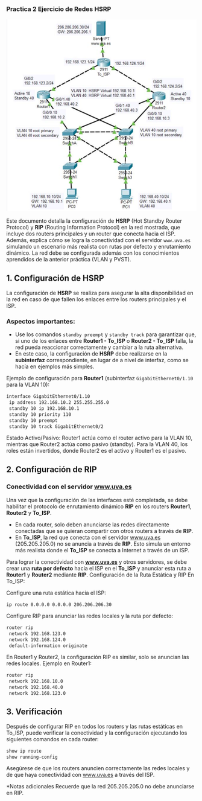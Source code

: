 ### Practica 2 Ejercicio de Redes HSRP

![Topología de Red](/imagenes_ejercicios/practica2.png)

Este documento detalla la configuración de **HSRP** (Hot Standby Router Protocol) y **RIP** (Routing Information Protocol) en la red mostrada, que incluye dos routers principales y un router que conecta hacia el ISP. Además, explica cómo se logra la conectividad con el servidor `www.uva.es` simulando un escenario más realista con rutas por defecto y enrutamiento dinámico. La red debe se configurada además con los conocimientos aprendidos de la anterior práctica (VLAN y PVST).

## 1. Configuración de HSRP

La configuración de **HSRP** se realiza para asegurar la alta disponibilidad en la red en caso de que fallen los enlaces entre los routers principales y el ISP.

### Aspectos importantes:
- Use los comandos `standby preempt` y `standby track` para garantizar que, si uno de los enlaces entre **Router1 - To_ISP** o **Router2 - To_ISP** falla, la red pueda reaccionar correctamente y cambiar a la ruta alternativa.
- En este caso, la configuración de **HSRP** debe realizarse en la **subinterfaz** correspondiente, en lugar de a nivel de interfaz, como se hacía en ejemplos más simples.

Ejemplo de configuración para **Router1** (subinterfaz `GigabitEthernet0/1.10` para la VLAN 10):
```
interface GigabitEthernet0/1.10
 ip address 192.168.10.2 255.255.255.0
 standby 10 ip 192.168.10.1
 standby 10 priority 110
 standby 10 preempt
 standby 10 track GigabitEthernet0/2
```
Estado Activo/Pasivo:
Router1 actúa como el router activo para la VLAN 10, mientras que Router2 actúa como pasivo (standby).
Para la VLAN 40, los roles están invertidos, donde Router2 es el activo y Router1 es el pasivo.

## 2. Configuración de RIP

### Conectividad con el servidor www.uva.es

Una vez que la configuración de las interfaces esté completada, se debe habilitar el protocolo de enrutamiento dinámico **RIP** en los routers **Router1**, **Router2** y **To_ISP**.

- En cada router, solo deben anunciarse las redes directamente conectadas que se quieran compartir con otros routers a través de **RIP**.
- En **To_ISP**, la red que conecta con el servidor www.uva.es (205.205.205.0) no se anuncia a través de **RIP**. Esto simula un entorno más realista donde el **To_ISP** se conecta a Internet a través de un ISP.
  
Para lograr la conectividad con **www.uva.es** y otros servidores, se debe crear una **ruta por defecto** hacia el ISP en el **To_ISP** y anunciar esta ruta a **Router1** y **Router2** mediante **RIP**.
Configuración de la Ruta Estática y RIP
En To_ISP:

Configure una ruta estática hacia el ISP:

```
ip route 0.0.0.0 0.0.0.0 206.206.206.30
```
Configure RIP para anunciar las redes locales y la ruta por defecto:

```
router rip
 network 192.168.123.0
 network 192.168.124.0
 default-information originate
```
En Router1 y Router2, la configuración RIP es similar, solo se anuncian las redes locales. Ejemplo en Router1:
```
router rip
 network 192.168.10.0
 network 192.168.40.0
 network 192.168.123.0
 ```
 
## 3. Verificación
Después de configurar RIP en todos los routers y las rutas estáticas en To_ISP, puede verificar la conectividad y la configuración ejecutando los siguientes comandos en cada router:

```
show ip route
show running-config
```
Asegúrese de que los routers anuncien correctamente las redes locales y de que haya conectividad con www.uva.es a través del ISP.

*Notas adicionales
Recuerde que la red 205.205.205.0 no debe anunciarse en RIP.
